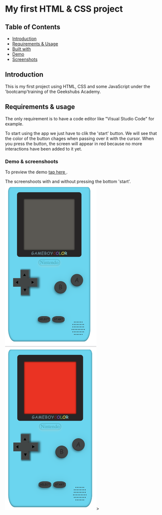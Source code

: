# My first HTML & CSS project

## Table of Contents

- [Introduction](#introduction)
- [Requirements & Usage](#requirements)
- [Built with](#builtwith)
- [Demo](#builtwith)
- [Screenshots](#screenshots)

## Introduction <a name = "introduction"></a>

This is my first project using HTML, CSS and some JavaScript under the 'bootcamp'training of the Geekshubs Academy.

## Requirements & usage <a name = "requirements"></a>

The only requirement is to have a code editor like "Visual Studio Code" for example.

To start using the app we just have to clik the 'start' button. We will see that the color of the button chages when passing over it with the cursor. When you press the button, the screen will appear in red because no more interactions have been added to it yet.

### Demo & screenshoots

To preview the demo <a href="https://leyreromero.github.io/gameboy-1/" > tap here </a>.

The screenshoots with and without pressing the bottom 'start'.
<img src="./images/capt1.png" alt="preview console" width="300" heigth="500">
<img src="./images/capt2.png"  alt="preview console started" width="300" heigth="500">>
